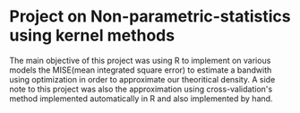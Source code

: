 # Project on Non-parametric-statistics using kernel methods 
The main objective of this project was using R to implement on various models the MISE(mean integrated square error) to estimate a bandwith using optimization in order to approximate our theoritical density. A side note to this project was also the approximation using cross-validation's method  implemented automatically in R and also implemented by hand.
